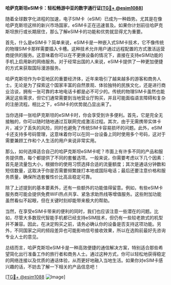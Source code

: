 **哈萨克斯坦eSIM卡：轻松畅游中亚的数字通行证[[TG💪+ @esim1088](https://t.me/s/esim1088)]**

随着全球数字化进程的加速，电子SIM卡（eSIM）已成为一种趋势。尤其是在像哈萨克斯坦这样的新兴市场国家，eSIM卡正在迅速普及。如果你计划前往哈萨克斯坦旅行或长期居住，那么了解eSIM卡的功能和优势就显得尤为重要。

首先，什么是eSIM卡？简单来说，eSIM卡是一种嵌入式SIM卡技术，它不像传统的物理SIM卡那样需要插入卡槽。这种技术允许用户通过远程配置的方式激活运营商提供的服务。这意味着你可以在不更换设备的情况下，直接在支持eSIM功能的手机上启用新的网络服务。对于经常出国的人来说，eSIM卡提供了一种更加便捷的方式来获取国际漫游服务。

哈萨克斯坦作为中亚地区的重要经济体，近年来吸引了越来越多的游客和商务人士。无论是为了探索这个国家丰富的自然景观、体验独特的民族文化，还是进行商业洽谈，拥有一张可靠的本地电话卡都是必不可少的。传统的物理SIM卡虽然也能满足这些需求，但它们通常需要到当地营业厅购买，并且可能面临语言障碍和复杂的注册流程。相比之下，eSIM卡的优势就凸显出来了。

当你选择一张哈萨克斯坦的eSIM卡时，你会享受到许多便利。首先，它是完全无接触的，你可以随时随地通过互联网完成激活过程。其次，由于无需携带实体卡片，减少了丢失的风险，同时也避免了传统SIM卡容易损坏的问题。此外，eSIM卡还支持多号码管理，这意味着你可以在同一台设备上同时使用多个号码，这对于需要兼顾工作和个人生活的用户来说非常实用。

那么，如何选择适合自己的哈萨克斯坦eSIM卡呢？市面上有许多不同的产品和服务提供商，每个都提供了不同的套餐选项。一般来说，你需要考虑以下几个因素：首先是流量包大小，根据你的使用习惯选择合适的流量额度；其次是通话分钟数和短信数量，这取决于你是否需要频繁拨打本地或国际电话；最后还要注意价格和服务质量，确保所选套餐性价比高且稳定可靠。

除了上述提到的基本要素外，还有一些额外的功能值得留意。例如，有些eSIM卡服务商可能会提供免费WiFi热点共享、紧急求助热线等增值服务。这些附加功能虽然看似不起眼，但在关键时刻却能带来极大的帮助。

当然，在享受eSIM卡带来的便利的同时，我们也应该注意一些潜在的问题。比如，尽管大多数现代智能手机都已经支持eSIM技术，但仍有一些较老款式的机型并不兼容。因此，在决定购买之前，请务必确认你的设备是否支持这项功能。另外，不同国家之间的频段差异也可能影响信号接收效果，所以在选购前最好先咨询专业人士的意见。

总结而言，哈萨克斯坦eSIM卡是一种高效便捷的通信解决方案，特别适合那些希望简化出行准备工作的旅行者和商务人士。通过这种方式，你可以轻松地获得稳定的网络连接以及优质的通话体验，从而更好地融入当地生活。如果你对eSIM卡感兴趣的话，不妨去了解一下相关的产品信息吧！

[[TG💪+ @esim1088](https://t.me/s/esim1088) ![Image](https://i.postimg.cc/4NQfJmqS/Snipaste-2025-05-13-00-14-12.png)]
